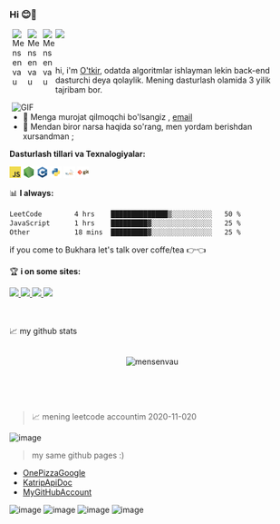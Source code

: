 
### Hi  😊🤚
<a href="https://instagram.com/mensenvau">
  <img align="left" alt="Mensenvau" width="22px" style="margin-left:5px" src="https://www.logo.wine/a/logo/Instagram/Instagram-Logo.wine.svg" />
</a>
<a href="https://linkedin.com/in/mensenvau">
  <img align="left" alt="Mensenvau" width="22px" style="margin-left:5px" src="https://raw.githubusercontent.com/peterthehan/peterthehan/master/assets/linkedin.svg" />
</a>
<a href="https://t.me/mensenvau">
  <img align="left" alt="Mensenvau" width="22px" style="margin-left:5px" src="https://upload.wikimedia.org/wikipedia/commons/8/82/Telegram_logo.svg" />
</a>

![](https://visitor-badge.glitch.me/badge?page_id=mensenvau.mensenvau)

<br />

hi, i'm [O'tkir](https://t.me/mensenvau/), odatda algoritmlar ishlayman lekin back-end dasturchi deya qolaylik. Mening dasturlash olamida 3 yilik tajribam bor. 


  <img align="right" alt="GIF" src="https://user-images.githubusercontent.com/58214867/139740628-42bff318-2d86-4b83-90ff-a7e948b5f4e3.png" width="500" />


  
- 💼 Menga murojat qilmoqchi bo'lsangiz , [email](mailto:balkibumen@gmail.com)
- 💬 Mendan biror narsa haqida so'rang, men yordam berishdan xursandman ; 

**Dasturlash tillari va Texnalogiyalar:**  

<code><img height="20" src="https://raw.githubusercontent.com/github/explore/80688e429a7d4ef2fca1e82350fe8e3517d3494d/topics/javascript/javascript.png"></code>
<code><img height="20" src="https://raw.githubusercontent.com/github/explore/80688e429a7d4ef2fca1e82350fe8e3517d3494d/topics/nodejs/nodejs.png"></code>
<code><img height="20" src="https://raw.githubusercontent.com/github/explore/80688e429a7d4ef2fca1e82350fe8e3517d3494d/topics/cpp/cpp.png"></code>
<code><img height="20" src="https://raw.githubusercontent.com/github/explore/80688e429a7d4ef2fca1e82350fe8e3517d3494d/topics/python/python.png"></code>
<code><img height="20" src="https://raw.githubusercontent.com/github/explore/80688e429a7d4ef2fca1e82350fe8e3517d3494d/topics/mysql/mysql.png"></code>
<code><img height="20" src="https://raw.githubusercontent.com/github/explore/80688e429a7d4ef2fca1e82350fe8e3517d3494d/topics/git/git.png"></code>

📊 **I always:**
<!--START_SECTION:waka-->
```text
LeetCode        4 hrs    ██████████████▒░░░░░░░░░░   50 % 
JavaScript      1 hrs    █████████▓░░░░░░░░░░░░░░░   25 % 
Other           18 mins  █████████▓░░░░░░░░░░░░░░░   25 % 
```
<!--END_SECTION:waka-->

if you come to Bukhara let's talk over coffe/tea 👉👈

<!-- <a href="https://www.buymeacoffee.com/abhisheknaiidu" target="_blank"><img src="https://cdn.buymeacoffee.com/buttons/v2/default-red.png" alt="Buy Me A Coffee" width="150" ></a> -->

🏆  **i on some sites:**
<!-- TODO-IST:START -->        
<a href='https://leetcode.com/mensenvau/' >
  <img width="40px" src="https://res.cloudinary.com/practicaldev/image/fetch/s--75kJZZQg--/c_imagga_scale,f_auto,fl_progressive,h_420,q_auto,w_1000/https://assets.leetcode.com/static_assets/public/images/LeetCode_Sharing.png">
 </a>
  <a href='https://www.hackerrank.com/mensenvau?hr_r=1' >
  <img width="40px" src="https://upload.wikimedia.org/wikipedia/commons/6/65/HackerRank_logo.png">
 </a>
  <a href='https://robocontest.uz/profile/mensenvau' >
  <img width="40px" src="https://robocontest.uz/assets/img/watermark.jpg">
 </a>
  <a href='https://acmp.ru/index.asp?main=user&id=239949' >
  <img width="40px" src="https://acmp.ru/images/120x120.svg">
 </a>

<!-- TODO-IST:END -->

<br><br>
📈 my github stats
<br><br> 
<p align="center">
    <img src="https://github-readme-stats.vercel.app/api?username=mensenvau&show_icons=true&theme=gotham" alt="mensenvau" />
</p>

<br><br><br> 

> 📈 mening leetcode accountim  2020-11-020
  
![image](https://user-images.githubusercontent.com/58214867/154846506-e037287c-1237-405f-94f0-e961aa67cd9e.png)

>  my same github pages :) 

- [OnePizzaGoogle](https://mensenvau.github.io/OnePizzaGoogle/)
- [KatripApiDoc](https://mensenvau.github.io/Katrip-back-end/)
- [MyGitHubAccount](https://mensenvau.github.io/mensenvau/)



![image](https://user-images.githubusercontent.com/58214867/154846786-8183501d-4807-4415-98f4-c058f8bcef19.png)
![image](https://user-images.githubusercontent.com/58214867/154846768-4ea34652-749f-4ea0-bd6f-1814e5b5619f.png)
![image](https://user-images.githubusercontent.com/58214867/154846805-95a2eab7-0157-4183-b098-b29351c41ea6.png)
![image](https://user-images.githubusercontent.com/58214867/154846605-b0cdcb68-f815-49ec-9de4-087a0b76183f.png)


